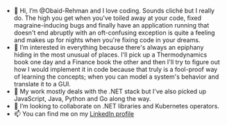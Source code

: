 - 👋 Hi, I’m @Obaid-Rehman and I love coding. Sounds cliché but I really do. The high you get when you've toiled away at your code, fixed magraine-inducing bugs and finally have
  an application running that doesn't end abruptly with an oft-confusing exception is quite a feeling and makes up for nights when you're fixing code in your dreams.
- 👀 I’m interested in everything because there's always an epiphany hiding in the most unusual of places. I'll pick up a Thermodynamics book one day and a Finance book the other and then
  I'll try to figure out how I would implement it in code because that truly is a fool-proof way of learning the concepts; when you can model a system's behavior and translate it to a 
  GUI.
- 🌱 My work mostly deals with the .NET stack but I've also picked up JavaScript, Java, Python and Go along the way.  
- 💞️ I’m looking to collaborate on .NET libraries and Kubernetes operators.
- 📫 You can find me on my [LinkedIn profile](https://www.linkedin.com/in/obaidkhattak/)

<!---
Obaid-Rehman/Obaid-Rehman is a ✨ special ✨ repository because its `README.md` (this file) appears on your GitHub profile.
You can click the Preview link to take a look at your changes.
--->
